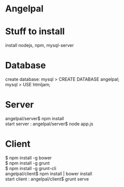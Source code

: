 Angelpal
========

Stuff to install
============

install nodejs, npm, mysql-server

Database
========
create database: mysql > CREATE DATABASE angelpal;
<br>
mysql > USE htmljam;


Server
======
angelpal/server$ npm install
<br>
start server : angelpal/server$ node app.js

Client
======
$ npm install -g bower
<br>
$ npm install -g grunt
<br>
$ npm install -g grunt-cli
<br>
angelpal/client$ npm install | bower install
<br>
start client : angelpal/client$ grunt serve
 